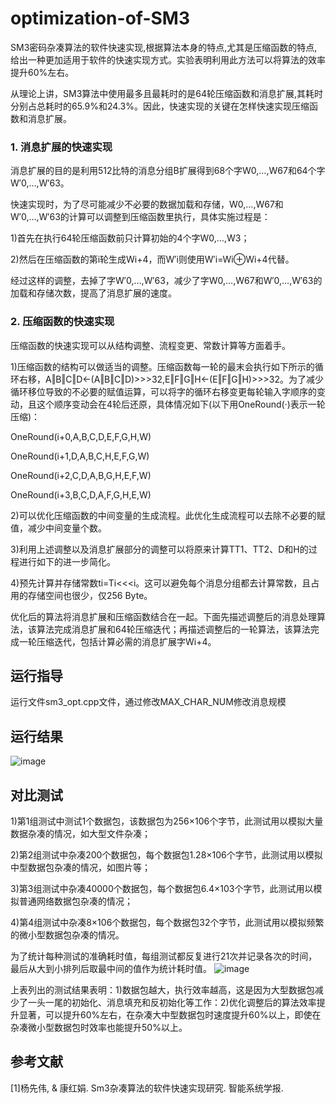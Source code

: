# optimization-of-SM3
SM3密码杂凑算法的软件快速实现,根据算法本身的特点,尤其是压缩函数的特点,给出一种更加适用于软件的快速实现方式。实验表明利用此方法可以将算法的效率提升60%左右。

从理论上讲，SM3算法中使用最多且最耗时的是64轮压缩函数和消息扩展,其耗时分别占总耗时的65.9%和24.3%。因此，快速实现的关键在怎样快速实现压缩函数和消息扩展。<br>
### 1. 消息扩展的快速实现
消息扩展的目的是利用512比特的消息分组B扩展得到68个字W0,…,W67和64个字W′0,…,W′63。

快速实现时，为了尽可能减少不必要的数据加载和存储，W0,…,W67和W′0,…,W′63的计算可以调整到压缩函数里执行，具体实施过程是：

1)首先在执行64轮压缩函数前只计算初始的4个字W0,…,W3；

2)然后在压缩函数的第i轮生成Wi+4，而W′i则使用W′i=Wi⊕Wi+4代替。

经过这样的调整，去掉了字W′0,…,W′63，减少了字W0,…,W67和W′0,…,W′63的加载和存储次数，提高了消息扩展的速度。
### 2. 压缩函数的快速实现
压缩函数的快速实现可以从结构调整、流程变更、常数计算等方面着手。

1)压缩函数的结构可以做适当的调整。压缩函数每一轮的最末会执行如下所示的循环右移，A‖B‖C‖D←(A‖B‖C‖D)>>>32,E‖F‖G‖H←(E‖F‖G‖H)>>>32。为了减少循环移位导致的不必要的赋值运算，可以将字的循环右移变更每轮输入字顺序的变动，且这个顺序变动会在4轮后还原，具体情况如下(以下用OneRound(·)表示一轮压缩)：

OneRound(i+0,A,B,C,D,E,F,G,H,W)

OneRound(i+1,D,A,B,C,H,E,F,G,W)

OneRound(i+2,C,D,A,B,G,H,E,F,W)

OneRound(i+3,B,C,D,A,F,G,H,E,W)

2)可以优化压缩函数的中间变量的生成流程。此优化生成流程可以去除不必要的赋值，减少中间变量个数。

3)利用上述调整以及消息扩展部分的调整可以将原来计算TT1、TT2、D和H的过程进行如下的进一步简化。

4)预先计算并存储常数ti=Ti<<<i。这可以避免每个消息分组都去计算常数，且占用的存储空间也很少，仅256 Byte。

优化后的算法将消息扩展和压缩函数结合在一起。下面先描述调整后的消息处理算法，该算法完成消息扩展和64轮压缩迭代；再描述调整后的一轮算法，该算法完成一轮压缩迭代，包括计算必需的消息扩展字Wi+4。
## 运行指导
运行文件sm3_opt.cpp文件，通过修改MAX_CHAR_NUM修改消息规模
## 运行结果
![image](https://user-images.githubusercontent.com/104118101/181770149-250658ea-75e5-44cf-8404-0bcda07ccef5.png)

## 对比测试
1)第1组测试中测试1个数据包，该数据包为256×106个字节，此测试用以模拟大量数据杂凑的情况，如大型文件杂凑；

2)第2组测试中杂凑200个数据包，每个数据包1.28×106个字节，此测试用以模拟中型数据包杂凑的情况，如图片等；

3)第3组测试中杂凑40000个数据包，每个数据包6.4×103个字节，此测试用以模拟普通网络数据包杂凑的情况；

4)第4组测试中杂凑8×106个数据包，每个数据包32个字节，此测试用以模拟频繁的微小型数据包杂凑的情况。

为了统计每种测试的准确耗时值，每组测试都反复进行21次并记录各次的时间，最后从大到小排列后取最中间的值作为统计耗时值。
![image](https://user-images.githubusercontent.com/104118101/178648726-83dd0be1-aa99-418b-aed1-d31d4ac19c3c.png)

上表列出的测试结果表明：1)数据包越大，执行效率越高，这是因为大型数据包减少了一头一尾的初始化、消息填充和反初始化等工作：2)优化调整后的算法效率提升显著，可以提升60%左右，在杂凑大中型数据包时速度提升60%以上，即使在杂凑微小型数据包时效率也能提升50%以上。

## 参考文献
[1]杨先伟, & 康红娟. Sm3杂凑算法的软件快速实现研究. 智能系统学报.
